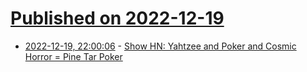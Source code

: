 # [Published on 2022-12-19](index.md)

* [2022-12-19, 22:00:06](https://news.ycombinator.com/item?id=34058358) - [Show HN: Yahtzee and Poker and Cosmic Horror = Pine Tar Poker](https://www.pinetarpoker.com)

